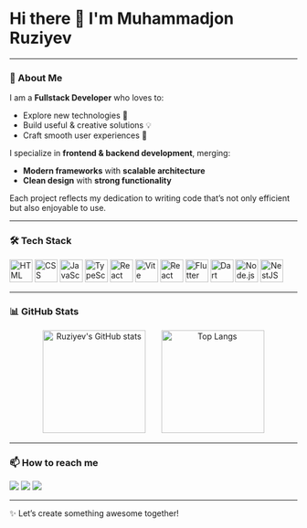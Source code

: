 
# Hi there 👋 I'm Muhammadjon Ruziyev  

---

### 🌟 About Me  

I am a **Fullstack Developer** who loves to:  
- Explore new technologies 🚀  
- Build useful & creative solutions 💡  
- Craft smooth user experiences 🎨  

I specialize in **frontend & backend development**, merging:  
- **Modern frameworks** with **scalable architecture**  
- **Clean design** with **strong functionality**  

Each project reflects my dedication to writing code that’s not only efficient but also enjoyable to use.  

---

### 🛠 Tech Stack

<p align="left">
  <img src="https://cdn.jsdelivr.net/gh/devicons/devicon@latest/icons/html5/html5-original.svg" width="40" height="40" alt="HTML" title="HTML"/>
  <img src="https://cdn.jsdelivr.net/gh/devicons/devicon@latest/icons/css3/css3-original.svg" width="40" height="40" alt="CSS" title="CSS"/>
  <img src="https://cdn.jsdelivr.net/gh/devicons/devicon@latest/icons/javascript/javascript-original.svg" width="40" height="40" alt="JavaScript" title="JavaScript"/>
  <img src="https://cdn.jsdelivr.net/gh/devicons/devicon@latest/icons/typescript/typescript-original.svg" width="40" height="40" alt="TypeScript" title="TypeScript"/>
  <img src="https://cdn.jsdelivr.net/gh/devicons/devicon@latest/icons/react/react-original.svg" width="40" height="40" alt="React" title="React"/>
  <img src="https://cdn.jsdelivr.net/gh/devicons/devicon@latest/icons/vite/vite-original.svg" width="40" height="40" alt="Vite" title="Vite"/>
  <img src="https://img.shields.io/badge/React%20Native-61DAFB?style=flat&logo=react&logoColor=000" height="40" alt="React Native" title="React Native"/>
  <img src="https://cdn.jsdelivr.net/gh/devicons/devicon@latest/icons/flutter/flutter-original.svg" width="40" height="40" alt="Flutter" title="Flutter"/>
  <img src="https://cdn.jsdelivr.net/gh/devicons/devicon@latest/icons/dart/dart-original.svg" width="40" height="40" alt="Dart" title="Dart"/>
  <img src="https://cdn.jsdelivr.net/gh/devicons/devicon@latest/icons/nodejs/nodejs-original.svg" width="40" height="40" alt="Node.js" title="Node.js"/>
  <img src="https://cdn.jsdelivr.net/gh/devicons/devicon@latest/icons/nestjs/nestjs-original.svg" width="40" height="40" alt="NestJS" title="NestJS"/>
</p>

---

### 📊 GitHub Stats

<p align="center">
  <img src="https://github-readme-stats.vercel.app/api?username=Muhammad-Ruziyev&show_icons=true&theme=radical" alt="Ruziyev's GitHub stats" height="180"/>
  &nbsp;&nbsp;&nbsp;&nbsp;&nbsp;
  <img src="https://github-readme-stats.vercel.app/api/top-langs/?username=Muhammad-Ruziyev&layout=compact&theme=radical" alt="Top Langs" height="180"/>
</p>

---

### 📫 How to reach me  

<p align="left">
  <a href="mailto:ruziyev01@list.ru"><img src="https://img.shields.io/badge/-Gmail-D14836?style=flat&logo=gmail&logoColor=white"/></a>
  <a href="https://t.me/scooby_bolshoy"><img src="https://img.shields.io/badge/-Telegram-2CA5E0?style=flat&logo=telegram&logoColor=white"/></a>
  <a href="https://github.com/Muhammad-Ruziyev"><img src="https://img.shields.io/badge/-GitHub-181717?style=flat&logo=github&logoColor=white"/></a>
</p>

---
✨ Let’s create something awesome together!
